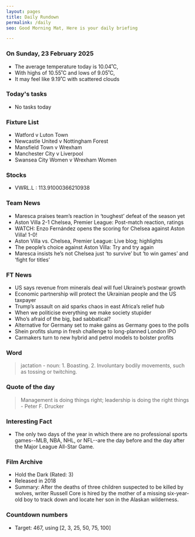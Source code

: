 ```yaml
---
layout: pages
title: Daily Rundown
permalink: /daily
seo: Good Morning Mat, Here is your daily briefing

---
```


<!-- weather_marker starts -->
### On Sunday, 23 February 2025

- The average temperature today is 10.04˚C,
- With highs of 10.55˚C and lows of 9.05˚C,
- It may feel like 9.19˚C with scattered clouds

<!-- weather_marker ends -->

### Today's tasks
<!-- task_marker starts -->
- No tasks today
<!-- task_marker ends -->

### Fixture List

<!-- fixture_marker starts -->
- Watford v Luton Town
- Newcastle United v Nottingham Forest
- Mansfield Town v Wrexham
- Manchester City v Liverpool
- Swansea City Women v Wrexham Women
<!-- fixture_marker ends -->


### Stocks

<!-- stocks_marker starts -->

- VWRL.L : 113.91000366210938 

<!-- stocks_marker ends -->


### Team News
<!-- news_marker starts -->

 - Maresca praises team’s reaction in ‘toughest’ defeat of the season yet
 - Aston Villa 2-1 Chelsea, Premier League: Post-match reaction, ratings
 - WATCH: Enzo Fernández opens the scoring for Chelsea against Aston Villa! 1-0!
 - Aston Villa vs. Chelsea, Premier League: Live blog; highlights
 - The people’s choice against Aston Villa: Try and try again
 - Maresca insists he’s not Chelsea just ‘to survive’ but ‘to win games’ and ‘fight for titles’

<!-- news_marker ends -->

### FT News

<!-- ftnews_marker starts -->

 - US says revenue from minerals deal will fuel Ukraine’s postwar growth
 - Economic partnership will protect the Ukrainian people and the US taxpayer
 - Trump’s assault on aid sparks chaos in east Africa’s relief hub
 - When we politicise everything we make society stupider
 - Who’s afraid of the big, bad sabbatical?
 - Alternative for Germany set to make gains as Germany goes to the polls
 - Shein profits slump in fresh challenge to long-planned London IPO
 - Carmakers turn to new hybrid and petrol models to bolster profits

<!-- ftnews_marker ends -->

### Word

<!-- word_marker starts -->

 > jactation - noun: 1. Boasting. 2. Involuntary bodily movements, such as tossing or twitching.

<!-- word_marker ends -->


### Quote of the day
<!-- quote_marker starts -->

> Management is doing things right; leadership is doing the right things - Peter F. Drucker

<!-- quote_marker ends -->


### Interesting Fact

<!-- fact_marker starts -->

- The only two days of the year in which there are no professional sports games--MLB, NBA, NHL, or NFL--are the day before and the day after the Major League All-Star Game.

<!-- fact_marker ends -->

### Film Archive

<!-- film_marker starts -->
- Hold the Dark (Rated: 3)
- Released in 2018
- Summary: After the deaths of three children suspected to be killed by wolves, writer Russell Core is hired by the mother of a missing six-year-old boy to track down and locate her son in the Alaskan wilderness.
<!-- film_marker ends -->

### Countdown numbers
<!-- game_marker starts -->

- Target: 467, using [2, 3, 25, 50, 75, 100]

<!-- game_marker ends -->
